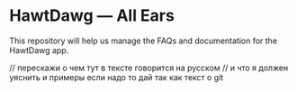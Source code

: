 # HawtDawg — All Ears

This repository will help us manage the FAQs and documentation for the HawtDawg app.

// перескажи о чем тут в тексте говорится на русском
// и что я должен уяснить и примеры если надо то дай так как текст о git
